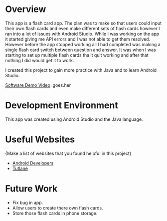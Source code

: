# Overview

This app is a flash card app. The plan was to make so that users could input their own flash cards and even make different sets of flash cards however I ran into a lot of issues with Android Studio. While I was working on the app it started giving me API errors and I was not able to get them resolved. However before the app stopped working all I had completed was making a single flash card switch between question and answer. It was when I was starting to set up multiple flash cards tha it quit working and after that nothing I did would get it to work. 

I created this project to gain more practice with Java and to learn Android Studio. 

[Software Demo Video](https://youtu.be/GJvY8FGrxNw)
.goes.her
# Development Environment

This app was created using Android Studio and the Java language.

# Useful Websites

{Make a list of websites that you found helpful in this project}
* [Android Developers](https://developer.android.com/develop/)
* [Tutlane](https://www.tutlane.com/tutorial/android/)

# Future Work

* Fix bug in app.
* Allow users to create there own flash cards.
* Store those flash cards in phone storage.